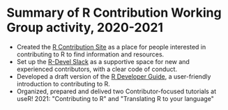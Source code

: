 # Summary of R Contribution Working Group activity, 2020-2021

 - Created the [R Contribution Site](https://forwards.github.io/rcontribution/) as a place for people interested in contributing to R to find information and resources.
 - Set up the [R-Devel Slack](https://forwards.github.io/rcontribution/slack) as a supportive space for new and experienced contributors, with a clear code of conduct.
 - Developed a draft version of the [R Developer Guide](https://forwards.github.io/rdevguide), a user-friendly introduction to contributing to R.
 - Organized, prepared and delived two Contributor-focused tutorials at useR! 2021: "Contributing to R" and "Translating R to your language"
